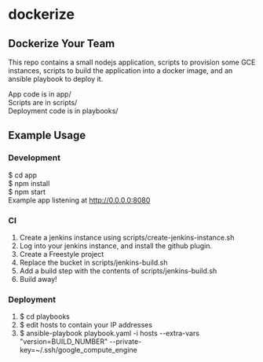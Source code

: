 # dockerize 

## Dockerize Your Team

This repo contains a small nodejs application, scripts to provision some GCE instances,
scripts to build the application into a docker image, and an ansible playbook
to deploy it.
 
App code is in app/  
Scripts are in scripts/  
Deployment code is in playbooks/   
 
## Example Usage  

### Development  
$ cd app   
$ npm install  
$ npm start  
Example app listening at http://0.0.0.0:8080

### CI
1. Create a jenkins instance using scripts/create-jenkins-instance.sh  
2. Log into your jenkins instance, and install the github plugin.  
3. Create a Freestyle project  
4. Replace the bucket in scripts/jenkins-build.sh
5. Add a build step with the contents of scripts/jenkins-build.sh  
6. Build away!  

### Deployment
1. $ cd playbooks  
2. $ edit hosts to contain your IP addresses
3. $ ansible-playbook playbook.yaml -i hosts --extra-vars "version=BUILD_NUMBER" --private-key=~/.ssh/google_compute_engine
 
